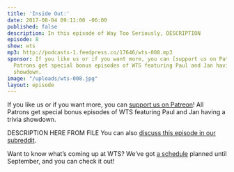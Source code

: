 ```yaml
---
title: 'Inside Out:'
date: 2017-08-04 09:11:00 -06:00
published: false
description: In this episode of Way Too Seriously, DESCRIPTION
episode: 8
show: wts
mp3: http://podcasts-1.feedpress.co/17646/wts-008.mp3
sponsor: If you like us or if you want more, you can [support us on Patreon](https://www.patreon.com/clockworkscast)!
  Patrons get special bonus episodes of WTS featuring Paul and Jan having a trivia
  showdown.
image: "/uploads/wts-008.jpg"
layout: episode
---
```


If you like us or if you want more, you can [support us on Patreon](https://www.patreon.com/clockworkscast)! All Patrons get special bonus episodes of WTS featuring Paul and Jan having a trivia showdown.

DESCRIPTION HERE FROM FILE You can also [discuss this episode in our subreddit](#).

Want to know what’s coming up at WTS? We’ve got [a schedule](https://docs.google.com/document/d/1f6fvTgbzQOCUD_potL6mWClmSC3D2cOBgKz36OwSC68/edit?usp=sharing) planned until September, and you can check it out!
